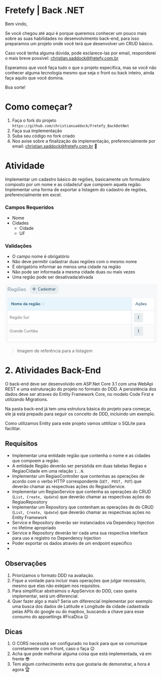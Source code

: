 # Fretefy | Back .NET

Bem vindo,

Se você chegou até aqui é porque queremos conhecer um pouco mais sobre as suas habilidades no desenvolvimento back-end, para isso preparamos um projeto onde você terá que desenvolver um CRUD básico.

Caso você tenha alguma dúvida, pode esclarece-las por email, responderei o mais breve possível: christian.saddock@fretefy.com.br

Esperamos que você faça tudo o que o projeto especifica, mas se você não conhecer alguma tecnologia mesmo que seja o front ou back inteiro, ainda faça aquilo que você domina.

Boa sorte!

# Como começar?

1. Faça o fork do projeto `https://github.com/christiansaddock/Fretefy_BackDotNet`
2. Faça sua implementação
3. Suba seu código no fork criado
4. Nos avise sobre a finalização da implementação, preferencialmente por email: christian.saddock@fretefy.com.br 🚀

# Atividade

Implementar um cadastro básico de regiões, basicamente um formulário composto por um nome e as cidade/uf que compoem aquela região.
Implementar uma forma de exportar a listagem do cadastro de regiões, preferencialmente em excel.

### Campos Requeridos
- Nome
- Cidades
    - Cidade
    - UF

### Validações
- O campo nome é obrigatório
- Não deve permitir cadastrar duas regiões com o mesmo nome
- É obrigatório informar ao menos uma cidade na região
- Não pode ser informada a mesma cidade duas ou mais vezes
- Uma região pode ser desativada/ativada

![Cadastro de Regiões](assets/referencia_listagem.png)
> Imagem de referência para a listagem

# 2. Atividades Back-End

O back-end deve ser desenvolvido em ASP.Net Core 3.1 com uma WebApi REST e uma estruturação do projeto no formato do DDD. A persistência dos dados deve ser atraves do Entity Framework Core, no modelo Code First e utilizando Migrations.

Na pasta back-end já tem uma estrutura básica do projeto para começar, ele já está prepado para seguir os conceito de DDD, incluindo um exemplo.

Como utilizamos Entity para este projeto vamos utitilizar o SQLite para facilitar.

## Requisitos
- Implementar uma entidade região que contenha o nome e as cidades que compoem a região.
- A entidade Região deverão ser persistida em duas tabelas Regiao e RegiaoCidade em uma relação `1..N`.
- Implementar um RegiaoController que contenhas as operações de acordo com o verbo HTTP correspondente (`GET, POST, PUT`) que deverão chamar as respectivas ações do RegiaoService.
- Implementar um RegiaoService que contenha as operações do CRUD (`List, Create, Update`) que deverão chamar as respectivas ações do RegiaoRepository
- Implementar um Repository que contenham as operações de do CRUD (`List, Create, Update`) que deverão chamar as respectivas ações no Entity Framework
- Service e Repository deverão ser instanciados via Dependecy Injection no lifetime apropriado 
- Service e Repository deverão ter cada uma sua respectiva interface para uso e registro no Dependency Injection
- Poder exportar os dados através de um endpoint específico
- 
## Observações
1. Priorizamos o formato DDD na avaliação.
2. Fique a vontade para incluir mais operações que julgar necessário, mesmo que elas não estejam nos requisitos.
3. Para simplificar abstraimos o AppService do DDD, caso queira implementar, será um diferencial.
4. Quer fazer algo a mais? Seria um diferencial implementar por exemplo uma busca dos dados de Latitude e Longitude da cidade cadastrada pelas APIs do google ou do mapbox, buscando a chave para esse consumo do appsettings #FicaDica 😉

## Dicas
1. O CORS necessita ser configurado no back para que se comunique corretamente com o front, caso o faça 😉
2. Acha que pode melhorar alguma coisa que está implementada, vá em frente 😎
3. Tem algum conhecimento extra que gostaria de demonstrar, a hora é agora 🏆
